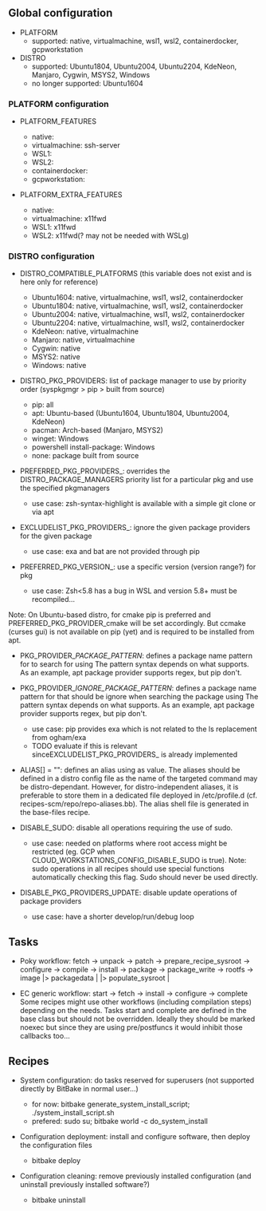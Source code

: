 ## Global configuration

* PLATFORM
  - supported: native, virtualmachine, wsl1, wsl2, containerdocker, gcpworkstation
* DISTRO
  - supported: Ubuntu1804, Ubuntu2004, Ubuntu2204, KdeNeon, Manjaro, Cygwin, MSYS2, Windows
  - no longer supported: Ubuntu1604

### PLATFORM configuration

* PLATFORM_FEATURES
    - native:
    - virtualmachine: ssh-server
    - WSL1:
    - WSL2:
    - containerdocker:
    - gcpworkstation:

* PLATFORM_EXTRA_FEATURES
    - native:
    - virtualmachine: x11fwd
    - WSL1: x11fwd
    - WSL2: x11fwd(? may not be needed with WSLg)

### DISTRO configuration

* DISTRO_COMPATIBLE_PLATFORMS (this variable does not exist and is here only for reference)
    - Ubuntu1604: native, virtualmachine, wsl1, wsl2, containerdocker
    - Ubuntu1804: native, virtualmachine, wsl1, wsl2, containerdocker
    - Ubuntu2004: native, virtualmachine, wsl1, wsl2, containerdocker
    - Ubuntu2204: native, virtualmachine, wsl1, wsl2, containerdocker
    - KdeNeon: native, virtualmachine
    - Manjaro: native, virtualmachine
    - Cygwin: native
    - MSYS2: native
    - Windows: native

* DISTRO_PKG_PROVIDERS: list of package manager to use by priority order (syspkgmgr > pip > built from source)
    - pip: all
    - apt: Ubuntu-based (Ubuntu1604, Ubuntu1804, Ubuntu2004, KdeNeon)
    - pacman: Arch-based (Manjaro, MSYS2)
    - winget: Windows
    - powershell install-package: Windows
    - none: package built from source

* PREFERRED_PKG_PROVIDERS_<pkg>: overrides the DISTRO_PACKAGE_MANAGERS priority list for a particular pkg and use the specified pkgmanagers
    - use case: zsh-syntax-highlight is available with a simple git clone or via apt

* EXCLUDELIST_PKG_PROVIDERS_<pkg>: ignore the given package providers for the given package
  - use case: exa and bat are not provided through pip

* PREFERRED_PKG_VERSION_<pkg>: use a specific version (version range?) for pkg
    - use case: Zsh<5.8 has a bug in WSL and version 5.8+ must be recompiled...

Note: On Ubuntu-based distro, for cmake pip is preferred and PREFERRED_PKG_PROVIDER_cmake will be set accordingly.
      But ccmake (curses gui) is not available on pip (yet) and is required to be installed from apt.

* PKG_PROVIDER_<pkgprov>_PACKAGE_PATTERN_<pkg>: defines a package name pattern for <pkg> to search for using <pkgprov>
  The pattern syntax depends on what <pkg> supports. As an example, apt package provider supports regex, but pip don't.

* PKG_PROVIDER_<pkgprov>_IGNORE_PACKAGE_PATTERN_<pkg>: defines a package name pattern for <pkg> that should be ignore when searching the package using <pkgprov>
  The pattern syntax depends on what <pkg> supports. As an example, apt package provider supports regex, but pip don't.
  - use case: pip provides exa which is not related to the ls replacement from ogham/exa
  - TODO evaluate if this is relevant sinceEXCLUDELIST_PKG_PROVIDERS_<pkg> is already implemented

* ALIAS[<aliasname>] = "<command>": defines an alias <aliasname> using <command> as value.
  The aliases should be defined in a distro config file as the name of the targeted
  command may be distro-dependant.
  However, for distro-independent aliases, it is preferable to store them in a dedicated file deployed in
  <ec-install-dir>/etc/profile.d (cf. recipes-scm/repo/repo-aliases.bb).
  The alias shell file is generated in the base-files recipe.

* DISABLE_SUDO: disable all operations requiring the use of sudo.
  - use case: needed on platforms where root access might be restricted (eg. GCP when CLOUD_WORKSTATIONS_CONFIG_DISABLE_SUDO is true).
Note: sudo operations in all recipes should use special functions automatically checking this flag. Sudo should never be used directly.

* DISABLE_PKG_PROVIDERS_UPDATE: disable update operations of package providers
  - use case: have a shorter develop/run/debug loop

## Tasks

* Poky workflow:
fetch -> unpack -> patch -> prepare_recipe_sysroot -> configure -> compile -> install -> package          -> package_write -> rootfs -> image
                                                                                      |> packagedata      |
                                                                                      |> populate_sysroot |

* EC generic workflow:
start -> fetch -> install -> configure -> complete
Some recipes might use other workflows (including compilation steps) depending on the needs.
Tasks start and complete are defined in the base class but should not be overridden.
Ideally they should be marked noexec but since they are using pre/postfuncs it would inhibit those callbacks too...

## Recipes

* System configuration: do tasks reserved for superusers (not supported directly by BitBake in normal user...)
    - for now: bitbake generate_system_install_script; ./system_install_script.sh
    - prefered: sudo su; bitbake world -c do_system_install

* Configuration deployment: install and configure software, then deploy the configuration files
    - bitbake deploy

* Configuration cleaning: remove previously installed configuration (and uninstall previously installed software?)
    - bitbake uninstall
